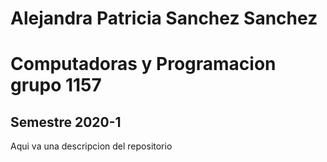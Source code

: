 # Alejandra Patricia Sanchez Sanchez 
# Computadoras y Programacion grupo 1157
## Semestre 2020-1

Aqui va una descripcion del repositorio 

